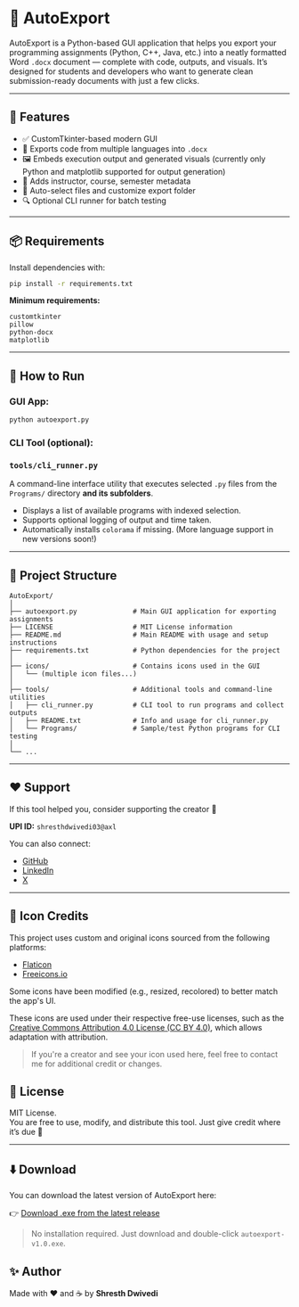 # 🚀 AutoExport

AutoExport is a Python-based GUI application that helps you export your programming assignments (Python, C++, Java, etc.) into a neatly formatted Word `.docx` document — complete with code, outputs, and visuals. It’s designed for students and developers who want to generate clean submission-ready documents with just a few clicks.

---

## 🎯 Features

- ✅ CustomTkinter-based modern GUI
- 📄 Exports code from multiple languages into `.docx`
- 🖼️ Embeds execution output and generated visuals (currently only Python and matplotlib supported for output generation)
- 📝 Adds instructor, course, semester metadata
- 📁 Auto-select files and customize export folder
- 🔍 Optional CLI runner for batch testing

---

## 📦 Requirements

Install dependencies with:

```bash
pip install -r requirements.txt
```

**Minimum requirements:**

```
customtkinter
pillow
python-docx
matplotlib
```

---

## 🚀 How to Run

### GUI App:

```bash
python autoexport.py
```

### CLI Tool (optional):

### `tools/cli_runner.py`

A command-line interface utility that executes selected `.py` files from the `Programs/` directory **and its subfolders**.

- Displays a list of available programs with indexed selection.
- Supports optional logging of output and time taken.
- Automatically installs `colorama` if missing.
(More language support in new versions soon!)

---

## 📁 Project Structure

```
AutoExport/
│
├── autoexport.py              # Main GUI application for exporting assignments
├── LICENSE                    # MIT License information
├── README.md                  # Main README with usage and setup instructions
├── requirements.txt           # Python dependencies for the project
│
├── icons/                     # Contains icons used in the GUI
│   └── (multiple icon files...)
│
├── tools/                     # Additional tools and command-line utilities
│   ├── cli_runner.py          # CLI tool to run programs and collect outputs
│   ├── README.txt             # Info and usage for cli_runner.py
│   └── Programs/              # Sample/test Python programs for CLI testing
│
└── ...

```

---

## ❤️ Support

If this tool helped you, consider supporting the creator 🙏

**UPI ID:** `shresthdwivedi03@axl`

You can also connect:

- [GitHub](https://github.com/Shresth-Dwivedi)
- [LinkedIn](https://linkedin.com/in/shresth-dwivedi)
- [X](https://x.com/theDavyDee)

---

## 🎨 Icon Credits

This project uses custom and original icons sourced from the following platforms:

- [Flaticon](https://www.flaticon.com/)
- [Freeicons.io](https://freeicons.io/)

Some icons have been modified (e.g., resized, recolored) to better match the app's UI.

These icons are used under their respective free-use licenses, such as the [Creative Commons Attribution 4.0 License (CC BY 4.0)](https://creativecommons.org/licenses/by/4.0/), which allows adaptation with attribution.

> If you're a creator and see your icon used here, feel free to contact me for additional credit or changes.


## 📄 License

MIT License.  
You are free to use, modify, and distribute this tool. Just give credit where it’s due 🙂

---

## ⬇️ Download

You can download the latest version of AutoExport here:

👉 [Download .exe from the latest release](https://github.com/Shresth-Dwivedi/AutoExport/releases/latest)

> No installation required. Just download and double-click `autoexport-v1.0.exe`.


## ✨ Author

Made with ❤️ and ☕ by **Shresth Dwivedi**
